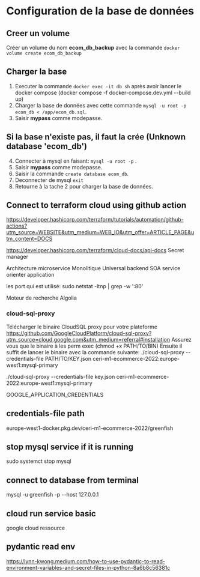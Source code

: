 
# Configuration de la base de données

## Creer un volume 
Créer un volume du nom **ecom_db_backup** avec la commande `docker volume create ecom_db_backup` 

## Charger la base 
1. Executer la commande `docker exec -it db sh` après avoir lancer le docker compose (docker compose -f docker-compose.dev.yml --build up)
2. Charger la base de données avec cette commande `mysql -u root -p ecom_db < /app/ecom_db.sql`. 
3. Saisir **mypass** comme modepasse.

## Si la base n'existe pas, il faut la crée (Unknown database 'ecom_db')
4. Connecter à mysql en faisant: `mysql -u root -p` . 
5. Saisir **mypass** comme modepasse.
6. Saisir la commande `create database ecom_db`.
7. Deconnecter de mysql `exit`
8. Retourne à la tache 2 pour charger la base de données.


## Connect to terraform cloud using github action
https://developer.hashicorp.com/terraform/tutorials/automation/github-actions?utm_source=WEBSITE&utm_medium=WEB_IO&utm_offer=ARTICLE_PAGE&utm_content=DOCS

https://developer.hashicorp.com/terraform/cloud-docs/api-docs
Secret manager 

Architecture microservice
Monolitique
Universal backend
SOA service orienter application 

les port qui est utilisé: sudo netstat -ltnp  | grep -w ':80'

Moteur de recherche
Algolia

### cloud-sql-proxy
Télécharger le binaire CloudSQL proxy pour votre plateforme https://github.com/GoogleCloudPlatform/cloud-sql-proxy?utm_source=cloud.google.com&utm_medium=referral#installation
Assurez vous que le binaire à les perm exec (chmod +x PATH/TO/BIN)
Ensuite il suffit de lancer le binaire avec la commande suivante:
./cloud-sql-proxy --credentials-file PATH/TO/KEY.json ceri-m1-ecommerce-2022:europe-west1:mysql-primary

./cloud-sql-proxy --credentials-file key.json ceri-m1-ecommerce-2022:europe-west1:mysql-primary


GOOGLE_APPLICATION_CREDENTIALS


## credentials-file path
europe-west1-docker.pkg.dev/ceri-m1-ecommerce-2022/greenfish

## stop mysql service if it is running
sudo systemct stop mysql

## connect to database from terminal
mysql -u greenfish -p --host 127.0.0.1

## cloud run service basic
google cloud ressource

## pydantic read env

https://lynn-kwong.medium.com/how-to-use-pydantic-to-read-environment-variables-and-secret-files-in-python-8a6b8c56381c